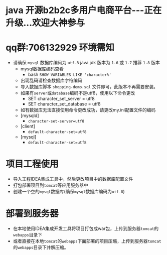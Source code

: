 java 开源b2b2c多用户电商平台---正在升级...欢迎大神参与
===
qq群:706132929
环境需知
===
* 请确保 `mysql` 数据库编码为 `utf-8`  java jdk 版本为 `1.6` 或 `1.7` 推荐 `1.8` 版本
  * mysql数据库编码查看
    * bash `SHOW VARIABLES LIKE 'character%'`
  * 出现乱码请检查数据库字符编码
  * 导入数据库脚本 `shopping-demo.sql` 文件即可，此版本不再需要安装。
  * 如果有`server`或`database`编码不是utf8，使用以下命令更改
    * SET character_set_server = utf8
    * SET character_set_database = utf8
  * 如有数据库无法直接使用命令更改成功，请更改my.ini配置文件的编码
  * [mysqld]
    * `character-set-server=utf8`
  * [client]
    * `default-character-set=utf8`
  * [mysql]
    * `default-character-set=utf8`

项目工程使用
===
* 导入工程IDEA集成工具中，然后更改项目中的数据库配置文件
* 打包部署项目到`tomcat`等应用服务器中
* 创建一个空的`mysql`数据库(确保`mysql`数据库编码为`utf-8`)

部署到服务器
===
* 在本地使用IDEA集成开发工具将项目打包成war包，上传到服务器`tomcat`的`webapps`目录下
* 或者直接在本地`tomcat`的`webapps`下面部署的项目压缩，上传到服务器`tomcat`的`webapps`目录下并解压缩。
